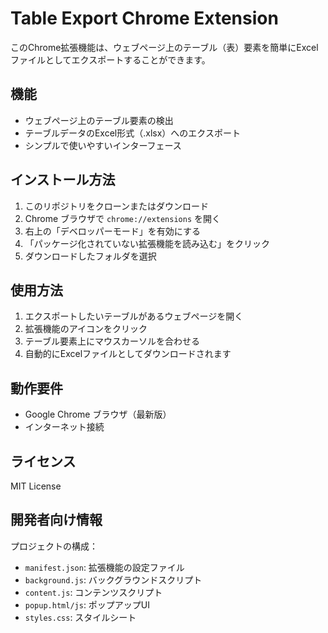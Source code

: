 # Table Export Chrome Extension

このChrome拡張機能は、ウェブページ上のテーブル（表）要素を簡単にExcelファイルとしてエクスポートすることができます。

## 機能
- ウェブページ上のテーブル要素の検出
- テーブルデータのExcel形式（.xlsx）へのエクスポート
- シンプルで使いやすいインターフェース

## インストール方法
1. このリポジトリをクローンまたはダウンロード
2. Chrome ブラウザで `chrome://extensions` を開く
3. 右上の「デベロッパーモード」を有効にする
4. 「パッケージ化されていない拡張機能を読み込む」をクリック
5. ダウンロードしたフォルダを選択

## 使用方法
1. エクスポートしたいテーブルがあるウェブページを開く
2. 拡張機能のアイコンをクリック
3. テーブル要素上にマウスカーソルを合わせる
4. 自動的にExcelファイルとしてダウンロードされます

## 動作要件
- Google Chrome ブラウザ（最新版）
- インターネット接続

## ライセンス
MIT License

## 開発者向け情報
プロジェクトの構成：
- `manifest.json`: 拡張機能の設定ファイル
- `background.js`: バックグラウンドスクリプト
- `content.js`: コンテンツスクリプト
- `popup.html/js`: ポップアップUI
- `styles.css`: スタイルシート 